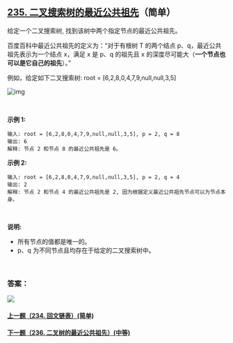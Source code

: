 ## [235. 二叉搜索树的最近公共祖先](https://leetcode-cn.com/problems/lowest-common-ancestor-of-a-binary-search-tree/)（简单）

给定一个二叉搜索树, 找到该树中两个指定节点的最近公共祖先。

百度百科中最近公共祖先的定义为：“对于有根树 T 的两个结点 p、q，最近公共祖先表示为一个结点 x，满足 x 是 p、q 的祖先且 x 的深度尽可能大（**一个节点也可以是它自己的祖先**）。”

例如，给定如下二叉搜索树:  root = [6,2,8,0,4,7,9,null,null,3,5]

![img](https://assets.leetcode-cn.com/aliyun-lc-upload/uploads/2018/12/14/binarysearchtree_improved.png)

<br/>

**示例 1:**

```
输入: root = [6,2,8,0,4,7,9,null,null,3,5], p = 2, q = 8
输出: 6 
解释: 节点 2 和节点 8 的最近公共祖先是 6。
```

**示例 2:**

```
输入: root = [6,2,8,0,4,7,9,null,null,3,5], p = 2, q = 4
输出: 2
解释: 节点 2 和节点 4 的最近公共祖先是 2, 因为根据定义最近公共祖先节点可以为节点本身。
```

<br/>

**说明:**

- 所有节点的值都是唯一的。
- p、q 为不同节点且均存在于给定的二叉搜索树中。

<br/>

### 答案：















![](https://img-blog.csdnimg.cn/20200807155236311.png)

#### [上一题（234. 回文链表）(简单)](https://github.com/sdwwld/leetCode/blob/master/src/main/java/com/wld/java/leetcode/leetCode0234.md)

#### [下一题（236. 二叉树的最近公共祖先）(中等)](https://github.com/sdwwld/leetCode/blob/master/src/main/java/com/wld/java/leetcode/leetCode0236.md)
